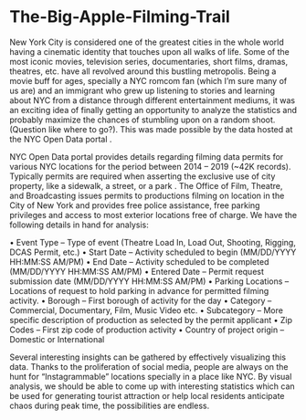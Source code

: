 # The-Big-Apple-Filming-Trail

New York City is considered one of the greatest cities in the whole world having a cinematic identity that touches upon all walks of life. Some of the most iconic movies, television series, documentaries, short films, dramas, theatres, etc. have all revolved around this bustling metropolis. Being a movie buff for ages, specially a NYC romcom fan (which I’m sure many of us are) and an immigrant who grew up listening to stories and learning about NYC from a distance through different entertainment mediums, it was an exciting idea of finally getting an opportunity to analyze the statistics and probably maximize the chances of stumbling upon on a random shoot. (Question like where to go?). This was made possible by the data hosted at the NYC Open Data portal  .

NYC Open Data portal provides details regarding filming data permits for various NYC locations for the period between 2014 – 2019 (~42K records). Typically permits are required when asserting the exclusive use of city property, like a sidewalk, a street, or a park  . The Office of Film, Theatre, and Broadcasting issues permits to productions filming on location in the City of New York and provides free police assistance, free parking privileges and access to most exterior locations free of charge. We have the following details in hand for analysis: 

•	Event Type – Type of event (Theatre Load In, Load Out, Shooting, Rigging, DCAS Permit, etc.)
•	Start Date – Activity scheduled to begin (MM/DD/YYYY HH:MM:SS AM/PM)
•	End Date – Activity scheduled to be completed (MM/DD/YYYY HH:MM:SS AM/PM)
•	Entered Date – Permit request submission date (MM/DD/YYYY HH:MM:SS AM/PM) 
•	Parking Locations – Locations of request to hold parking in advance for permitted filming activity.
•	Borough – First borough of activity for the day
•	Category – Commercial, Documentary, Film, Music Video etc.
•	Subcategory – More specific description of production as selected by the permit applicant
•	Zip Codes – First zip code of production activity
•	Country of project origin – Domestic or International

Several interesting insights can be gathered by effectively visualizing this data. Thanks to the proliferation of social media, people are always on the hunt for “Instagrammable” locations specially in a place like NYC. By visual analysis, we should be able to come up with interesting statistics which can be used for generating tourist attraction or help local residents anticipate chaos during peak time, the possibilities are endless. 
